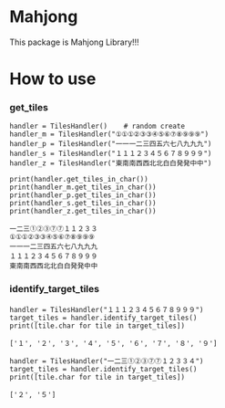 # Mahjong
This package is Mahjong Library!!!

# How to use

### get_tiles
```
handler = TilesHandler()    # random create
handler_m = TilesHandler("①①①②③③④⑤⑥⑦⑧⑨⑨⑨")
handler_p = TilesHandler("一一一二三四五六七八九九九")
handler_s = TilesHandler("１１１２３４５６７８９９９")
handler_z = TilesHandler("東南南西西北北白白発発中中")

print(handler.get_tiles_in_char())
print(handler_m.get_tiles_in_char())
print(handler_p.get_tiles_in_char())
print(handler_s.get_tiles_in_char())
print(handler_z.get_tiles_in_char())
```

```
一二三①②③⑦⑦１１２３３
①①①②③③④⑤⑥⑦⑧⑨⑨⑨
一一一二三四五六七八九九九
１１１２３４５６７８９９９
東南南西西北北白白発発中中
```


### identify_target_tiles

```
handler = TilesHandler("１１１２３４５６７８９９９")
target_tiles = handler.identify_target_tiles()
print([tile.char for tile in target_tiles])
```

```
['１', '２', '３', '４', '５', '６', '７', '８', '９']
```

```
handler = TilesHandler("一二三①②③⑦⑦１２３３４")
target_tiles = handler.identify_target_tiles()
print([tile.char for tile in target_tiles])
```

```
['２', '５']
```
